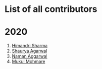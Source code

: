 # List of all contributors

# 2020 

1. [Himandri Sharma](https://github.com/HimandriSharma)
2. [Shaurya Agarwal](https://github.com/ShauryaAg)
3. [Naman Aggarwal](https://github.com/naman025)
4. [Mukul Mohmare](https://github.com/Mu-C00L)
